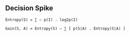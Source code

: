 ## Decision Spike

```
Entropy(S) = ∑ – p(I) . log2p(I)

Gain(S, A) = Entropy(S) – ∑ [ p(S|A) . Entropy(S|A) ]
```
